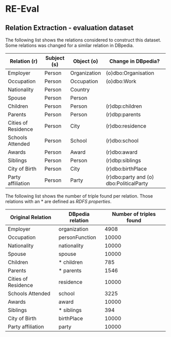 # RE-Eval
## Relation Extraction - evaluation dataset 

The following list shows the relations considered to construct this dataset. Some relations was changed for a similar relation in DBpedia.

| **Relation (r)**         | **Subject (s)**       | **Object (o)**    | **Change in DBpedia?** |  
| -----------         | -------------       | ----------    | ----------------- |
| Employer            | Person              |	Organization  | (o)dbo:Organisation |
| Occupation          | Person              | Occupation    | (o)dbo:Work |
| Nationality         | Person              | Country       | |
| Spouse              | Person              |	Person        | |
| Children            | Person              |	Person        | (r)dbp:children|
| Parents             | Person              |	Person        | (r)dbp:parents | 
| Cities of Residence | Person              |	City          | (r)dbo:residence |    
| Schools Attended    | Person              |	School        | (r)dbo:school |
| Awards              | Person              |	Award         | (r)dbo:award |
| Siblings            | Person              |	Person        | (r)dbp:siblings|    
| City of Birth       | Person              | City          | (r)dbo:birthPlace |  
| Party affiliation   | Person              | Party         | (r)dbo:party and (o) dbo:PoliticalParty |


The following list shows the number of triple found per relation. Those relations with an * are defined as *RDFS properties*. 

| **Original Relation**   | **DBpedia relation**    | **Number of triples found** |
| ---------------------   | --------------------    | --------------------------- |
| Employer                | organization            | 4908 |
| Occupation              | personFunction          | 10000 |
| Nationality             | nationality             | 10000 |
| Spouse                  | spouse                  | 10000 |
| Children                | * children              | 785 |
| Parents                 | * parents               | 1546 |
| Cities of Residence     | residence               | 10000 |
| Schools Attended        | school                  | 3225 |
| Awards                  | award                   | 10000 |
| Siblings                | * siblings              | 394 |
| City of Birth           | birthPlace              | 10000 |
| Party affiliation       | party                   | 10000 |
